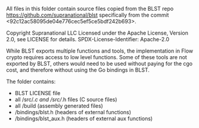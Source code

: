 All files in this folder contain source files copied from the BLST repo https://github.com/supranational/blst
specifically from the commit <92c12ac58095de04e776cec5ef5ce5bdf242b693>. 

 Copyright Supranational LLC
 Licensed under the Apache License, Version 2.0, see LICENSE for details.
 SPDX-License-Identifier: Apache-2.0

While BLST exports multiple functions and tools, the implementation in Flow crypto requires access to low level functions. Some of these tools are not exported by BLST, others would need to be used without paying for the cgo cost, and therefore without using the Go bindings in BLST. 


The folder contains:
- BLST LICENSE file
- all <blst>/src/*.c and <blst>/src/*.h files (C source files)
- all <blst>/build   (assembly generated files)
- <blst>/bindings/blst.h  (headers of external functions)
- <blst>/bindings/blst_aux.h (headers of external aux functions)